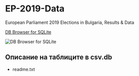 # EP-2019-Data
European Parliament 2019 Elections in Bulgaria, Results &amp; Data


[DB Browser for SQLite](https://sqlitebrowser.org/ "DB Browser for SQLite")

![DB Browser for SQLite](https://sqlitebrowser.org/images/screenshot.png "DB Browser for SQLite")

## Описание на таблиците в csv.db

- readme.txt
